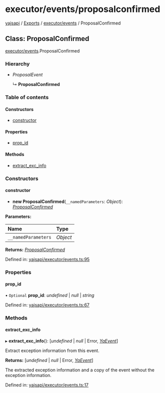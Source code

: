 # executor/events/proposalconfirmed

[yajsapi](https://github.com/golemfactory/yagna-docs/tree/9699eb3e934dbc2c15063c37bc7a317a2c47fef4/yajsapi/README.md) / [Exports](https://github.com/golemfactory/yagna-docs/tree/9699eb3e934dbc2c15063c37bc7a317a2c47fef4/yajsapi/modules.md) / [executor/events](../yajsapi-2/executor_events.md) / ProposalConfirmed

## Class: ProposalConfirmed

[executor/events](../yajsapi-2/executor_events.md).ProposalConfirmed

### Hierarchy

* _ProposalEvent_

  ↳ **ProposalConfirmed**

### Table of contents

#### Constructors

* [constructor](executor_events.proposalconfirmed.md#constructor)

#### Properties

* [prop\_id](executor_events.proposalconfirmed.md#prop_id)

#### Methods

* [extract\_exc\_info](executor_events.proposalconfirmed.md#extract_exc_info)

### Constructors

#### constructor

+ **new ProposalConfirmed**\(`__namedParameters`: _Object_\): [_ProposalConfirmed_](executor_events.proposalconfirmed.md)

**Parameters:**

| Name | Type |
| :--- | :--- |
| `__namedParameters` | _Object_ |

**Returns:** [_ProposalConfirmed_](executor_events.proposalconfirmed.md)

Defined in: [yajsapi/executor/events.ts:95](https://github.com/golemfactory/yajsapi/blob/0a8d8c8/yajsapi/executor/events.ts#L95)

### Properties

#### prop\_id

• `Optional` **prop\_id**: _undefined_ \| _null_ \| _string_

Defined in: [yajsapi/executor/events.ts:67](https://github.com/golemfactory/yajsapi/blob/0a8d8c8/yajsapi/executor/events.ts#L67)

### Methods

#### extract\_exc\_info

▸ **extract\_exc\_info**\(\): \[_undefined_ \| _null_ \| Error, [_YaEvent_](executor_events.yaevent.md)\]

Extract exception information from this event.

**Returns:** \[_undefined_ \| _null_ \| Error, [_YaEvent_](executor_events.yaevent.md)\]

The extracted exception information and a copy of the event without the exception information.

Defined in: [yajsapi/executor/events.ts:17](https://github.com/golemfactory/yajsapi/blob/0a8d8c8/yajsapi/executor/events.ts#L17)

